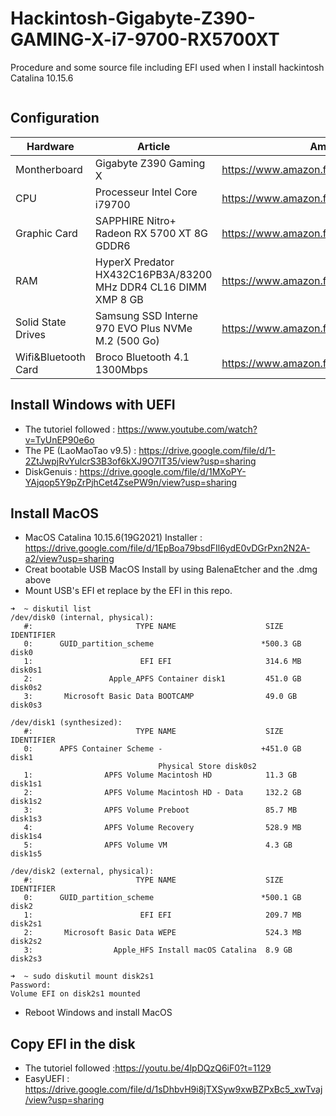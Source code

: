 # Hackintosh-Gigabyte-Z390-GAMING-X-i7-9700-RX5700XT
Procedure and some source file including EFI used when I install hackintosh Catalina 10.15.6

<a href="" rel="some text"><img src="/path/to/file" alt="" /></a>
## Configuration

| Hardware            | Article                                                        | Amazon Link                                 |
|---------------------|----------------------------------------------------------------|---------------------------------------------|
| Montherboard        | Gigabyte Z390 Gaming X                                         | https://www.amazon.fr/gp/product/B07HS4XS93 |
| CPU                 | Processeur Intel Core i79700                                   | https://www.amazon.fr/gp/product/B07S1MWTQ3 |
| Graphic Card        | SAPPHIRE Nitro+ Radeon RX 5700 XT 8G GDDR6                     | https://www.amazon.fr/gp/product/B07XGV3FL3 |
| RAM                 | HyperX Predator HX432C16PB3A/83200 MHz DDR4 CL16 DIMM XMP 8 GB | https://www.amazon.fr/gp/product/B07GLNMS1M |
| Solid State Drives  | Samsung SSD Interne 970 EVO Plus NVMe M.2 (500 Go)             | https://www.amazon.fr/gp/product/B07MFBLN7K |
| Wifi&Bluetooth Card | Broco Bluetooth 4.1 1300Mbps                                   | https://www.amazon.fr/gp/product/B081F8ZC38 |

## Install Windows with UEFI
- The tutoriel followed : https://www.youtube.com/watch?v=TyUnEP90e6o
- The PE (LaoMaoTao v9.5) : https://drive.google.com/file/d/1-2ZtJwpjRvYulcrS3B3of6kXJ9O7lT35/view?usp=sharing
- DiskGenuis : https://drive.google.com/file/d/1MXoPY-YAjqop5Y9pZrPjhCet4ZsePW9n/view?usp=sharing

## Install MacOS
- MacOS Catalina 10.15.6(19G2021) Installer : https://drive.google.com/file/d/1EpBoa79bsdFIl6ydE0vDGrPxn2N2A-a2/view?usp=sharing
- Creat bootable USB MacOS Install by using BalenaEtcher and the .dmg above
- Mount USB's EFI et replace by the EFI in this repo.
```
➜  ~ diskutil list
/dev/disk0 (internal, physical):
   #:                       TYPE NAME                    SIZE       IDENTIFIER
   0:      GUID_partition_scheme                        *500.3 GB   disk0
   1:                        EFI EFI                     314.6 MB   disk0s1
   2:                 Apple_APFS Container disk1         451.0 GB   disk0s2
   3:       Microsoft Basic Data BOOTCAMP                49.0 GB    disk0s3

/dev/disk1 (synthesized):
   #:                       TYPE NAME                    SIZE       IDENTIFIER
   0:      APFS Container Scheme -                      +451.0 GB   disk1
                                 Physical Store disk0s2
   1:                APFS Volume Macintosh HD            11.3 GB    disk1s1
   2:                APFS Volume Macintosh HD - Data     132.2 GB   disk1s2
   3:                APFS Volume Preboot                 85.7 MB    disk1s3
   4:                APFS Volume Recovery                528.9 MB   disk1s4
   5:                APFS Volume VM                      4.3 GB     disk1s5

/dev/disk2 (external, physical):
   #:                       TYPE NAME                    SIZE       IDENTIFIER
   0:      GUID_partition_scheme                        *500.1 GB   disk2
   1:                        EFI EFI                     209.7 MB   disk2s1
   2:       Microsoft Basic Data WEPE                    524.3 MB   disk2s2
   3:                  Apple_HFS Install macOS Catalina  8.9 GB     disk2s3
   
➜  ~ sudo diskutil mount disk2s1
Password:
Volume EFI on disk2s1 mounted
```
- Reboot Windows and install MacOS

## Copy EFI in the disk 
- The tutoriel followed :https://youtu.be/4lpDQzQ6iF0?t=1129
- EasyUEFI : https://drive.google.com/file/d/1sDhbvH9i8jTXSyw9xwBZPxBc5_xwTvaj/view?usp=sharing
